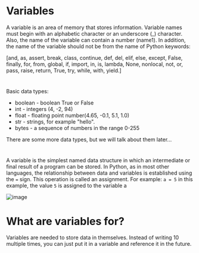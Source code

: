# Variables

A variable is an area of ​​memory that stores information. Variable names must begin with an alphabetic character or an underscore (_) character.
Also, the name of the variable can contain a number (name1).
In addition, the name of the variable should not be from the name of Python keywords:

[and, as, assert, break, class, continue, def, del, elif, else, except, False, finally, for, from, global, if, import, in, is, lambda, None, nonlocal, not, or, pass, raise, return, True, try, while, with, yield.]

#

Basic data types:

* boolean - boolean True or False
* int - integers (4, -2, 94)
* float - floating point number(4.65, -0.1, 5.1, 1.0)
* str - strings, for example "hello".
* bytes - a sequence of numbers in the range 0-255

There are some more data types, but we will talk about them later...

#

A variable is the simplest named data structure in which an intermediate or final result of a program can be stored. In Python, as in most other languages, the relationship between data and variables is established using the `=` sign. This operation is called an assignment.
For example: `a = 5` in this example, the value `5` is assigned to the variable a

![image](https://user-images.githubusercontent.com/70141250/127202632-e984a314-9e9d-44a6-a644-82423b625906.png)


# What are variables for?
Variables are needed to store data in themselves. Instead of writing 10 multiple times, you can just put it in a variable and reference it in the future.
